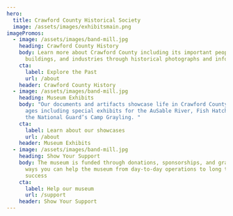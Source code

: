 ```yaml
---
hero:
  title: Crawford County Historical Society
  image: /assets/images/exhibitsmain.png
imagePromos:
  - image: /assets/images/band-mill.jpg
    heading: Crawford County History
    body: Learn more about Crawford County including its important people,
      buildings, and industries through historical photographs and information.
    cta:
      label: Explore the Past
      url: /about
    header: Crawford County History
  - image: /assets/images/band-mill.jpg
    heading: Museum Exhibits
    body: "Our documents and artifacts showcase life in Crawford County through the
      ages including special exhibits for the AuSable River, Fish Hatchery, and
      the National Guard’s Camp Grayling. "
    cta:
      label: Learn about our showcases
      url: /about
    header: Museum Exhibits
  - image: /assets/images/band-mill.jpg
    heading: Show Your Support
    body: The museum is funded through donations, sponsorships, and grants. Find out
      ways you can help the museum from day-to-day operations to long term
      success
    cta:
      label: Help our museum
      url: /support
    header: Show Your Support
---
```

